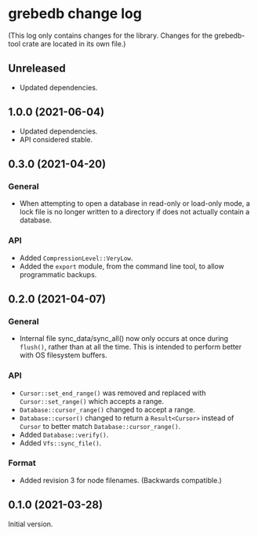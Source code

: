 # grebedb change log

(This log only contains changes for the library. Changes for the grebedb-tool crate are located in its own file.)

## Unreleased

* Updated dependencies.

## 1.0.0 (2021-06-04)

* Updated dependencies.
* API considered stable.

## 0.3.0 (2021-04-20)

### General

* When attempting to open a database in read-only or load-only mode, a lock file is no longer written to a directory if does not actually contain a database.

### API

* Added `CompressionLevel::VeryLow`.
* Added the `export` module, from the command line tool, to allow programmatic backups.

## 0.2.0 (2021-04-07)

### General

* Internal file sync_data/sync_all() now only occurs at once during `flush()`, rather than at all the time. This is intended to perform better with OS filesystem buffers.

### API

* `Cursor::set_end_range()` was removed and replaced with `Cursor::set_range()` which accepts a range.
* `Database::cursor_range()` changed to accept a range.
* `Database::cursor()` changed to return a `Result<Cursor>` instead of `Cursor` to better match `Database::cursor_range()`.
* Added `Database::verify()`.
* Added `Vfs::sync_file()`.

### Format

* Added revision 3 for node filenames. (Backwards compatible.)

## 0.1.0 (2021-03-28)

Initial version.
